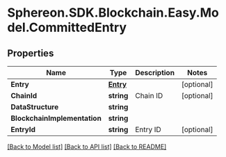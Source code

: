 # Sphereon.SDK.Blockchain.Easy.Model.CommittedEntry
## Properties

Name | Type | Description | Notes
------------ | ------------- | ------------- | -------------
**Entry** | [**Entry**](Entry.md) |  | [optional] 
**ChainId** | **string** | Chain ID | [optional] 
**DataStructure** | **string** |  | 
**BlockchainImplementation** | **string** |  | 
**EntryId** | **string** | Entry ID | [optional] 

[[Back to Model list]](../README.md#documentation-for-models) [[Back to API list]](../README.md#documentation-for-api-endpoints) [[Back to README]](../README.md)

